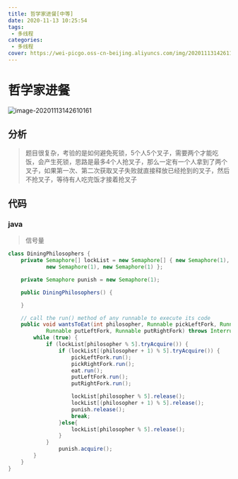 ```yaml
---
title: 哲学家进餐[中等]
date: 2020-11-13 10:25:54
tags: 
 - 多线程
categories: 
 - 多线程
cover: https://wei-picgo.oss-cn-beijing.aliyuncs.com/img/20201113142611.png
---
```


# 哲学家进餐

![image-20201113142610161](https://wei-picgo.oss-cn-beijing.aliyuncs.com/img/20201113142611.png)

## 分析

> 题目很复杂，考验的是如何避免死锁，5个人5个叉子，需要两个才能吃饭，会产生死锁，思路是最多4个人抢叉子，那么一定有一个人拿到了两个叉子，如果第一次、第二次获取叉子失败就直接释放已经抢到的叉子，然后不抢叉子，等待有人吃完饭才接着抢叉子

## 代码

### java

> 信号量

```java
class DiningPhilosophers {
    private Semaphore[] lockList = new Semaphore[] { new Semaphore(1), new Semaphore(1), new Semaphore(1),
            new Semaphore(1), new Semaphore(1) };

    private Semaphore punish = new Semaphore(1);

    public DiningPhilosophers() {

    }

    // call the run() method of any runnable to execute its code
    public void wantsToEat(int philosopher, Runnable pickLeftFork, Runnable pickRightFork, Runnable eat,
            Runnable putLeftFork, Runnable putRightFork) throws InterruptedException {
        while (true) {
            if (lockList[philosopher % 5].tryAcquire()) {
                if (lockList[(philosopher + 1) % 5].tryAcquire()) {
                    pickLeftFork.run();
                    pickRightFork.run();
                    eat.run();
                    putLeftFork.run();
                    putRightFork.run();

                    lockList[philosopher % 5].release();
                    lockList[(philosopher + 1) % 5].release();
                    punish.release();
                    break;
                }else{
                    lockList[philosopher % 5].release();
                }
            }
                punish.acquire();
        }
    }
}
```



